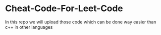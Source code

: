 # Cheat-Code-For-Leet-Code

In this repo we will upload those code which can be done way easier than c++ in other languages
